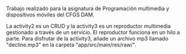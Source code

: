 Trabajo realizado para la asignatura de Programación multimedia y dispositivos móviles del CFGS DAM.

La activity2 es un CRUD y la activity3 es un reproductor multimedia gestionado a través de un servicio. El reproductor funciona en un hilo a parte.
Para disfrutar de la activity3, añade un archivo mp3 llamado "decline.mp3" en la carpeta "app/src/main/res/raw/". 
